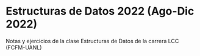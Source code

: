 # Estructuras de Datos 2022 (Ago-Dic 2022)
Notas y ejercicios de la clase Estructuras de Datos de la carrera LCC (FCFM-UANL)
